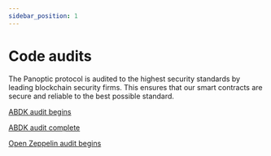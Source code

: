 ```yaml
---
sidebar_position: 1
---
```


# Code audits
The Panoptic protocol is audited to the highest security standards by leading blockchain security firms.
This ensures that our smart contracts are secure and reliable to the best possible standard.

[ABDK audit begins](https://www.panoptic.xyz/blog-posts/panoptic-x-abdk)

[ABDK audit complete](https://www.panoptic.xyz/blog-posts/abdk-completes-panoptic-audit)

[Open Zeppelin audit begins](https://www.panoptic.xyz/blog-posts/panoptic-x-openzeppelin)
